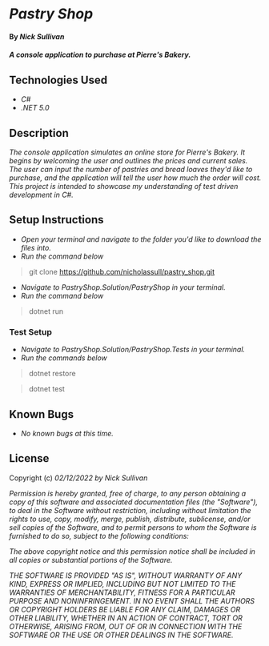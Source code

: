 # _Pastry Shop_

#### By _**Nick Sullivan**_

#### _A console application to purchase at Pierre's Bakery._

## Technologies Used

* _C#_
* _.NET 5.0_

## Description

_The console application simulates an online store for Pierre's Bakery. It begins by welcoming the user and outlines the prices and current sales. The user can input the number of pastries and bread loaves they'd like to purchase, and the application will tell the user how much the order will cost. This project is intended to showcase my understanding of test driven development in C#._

## Setup Instructions

* _Open your terminal and navigate to the folder you'd like to download the files into._
* _Run the command below_
> git clone https://github.com/nicholassull/pastry_shop.git
* _Navigate to PastryShop.Solution/PastryShop in your terminal._
* _Run the command below_
> dotnet run

### Test Setup
* _Navigate to PastryShop.Solution/PastryShop.Tests in your terminal._
* _Run the commands below_

> dotnet restore

> dotnet test


## Known Bugs

* _No known bugs at this time._

## License

Copyright (c) _02/12/2022_ _by Nick Sullivan_


_Permission is hereby granted, free of charge, to any person obtaining a copy of this software and associated documentation files (the "Software"), to deal in the Software without restriction, including without limitation the rights to use, copy, modify, merge, publish, distribute, sublicense, and/or sell copies of the Software, and to permit persons to whom the Software is furnished to do so, subject to the following conditions:_

_The above copyright notice and this permission notice shall be included in all copies or substantial portions of the Software._

_THE SOFTWARE IS PROVIDED "AS IS", WITHOUT WARRANTY OF ANY KIND, EXPRESS OR IMPLIED, INCLUDING BUT NOT LIMITED TO THE WARRANTIES OF MERCHANTABILITY, FITNESS FOR A PARTICULAR PURPOSE AND NONINFRINGEMENT. IN NO EVENT SHALL THE AUTHORS OR COPYRIGHT HOLDERS BE LIABLE FOR ANY CLAIM, DAMAGES OR OTHER LIABILITY, WHETHER IN AN ACTION OF CONTRACT, TORT OR OTHERWISE, ARISING FROM, OUT OF OR IN CONNECTION WITH THE SOFTWARE OR THE USE OR OTHER DEALINGS IN THE SOFTWARE._